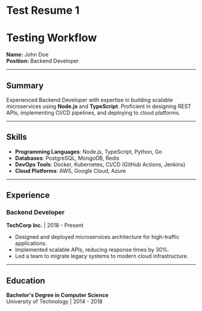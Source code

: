 # Test Resume 1
# Testing Workflow
 
**Name:** John Doe  
**Position:** Backend Developer  

---

## Summary

Experienced Backend Developer with expertise in building scalable microservices using **Node.js** and **TypeScript**. Proficient in designing REST APIs, implementing CI/CD pipelines, and deploying to cloud platforms.

---

## Skills

- **Programming Languages**: Node.js, TypeScript, Python, Go  
- **Databases**: PostgreSQL, MongoDB, Redis  
- **DevOps Tools**: Docker, Kubernetes, CI/CD (GitHub Actions, Jenkins)  
- **Cloud Platforms**: AWS, Google Cloud, Azure
 

---

## Experience

### Backend Developer  
**TechCorp Inc.** | 2018 - Present  

- Designed and deployed microservices architecture for high-traffic applications.
- Implemented scalable APIs, reducing response times by 30%.
- Led a team to migrate legacy systems to modern cloud infrastructure.

---

## Education

**Bachelor's Degree in Computer Science**  
University of Technology | 2014 - 2018
